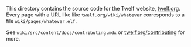 This directory contains the source code for the Twelf website, [twelf.org](https://twelf.org). Every page with a URL like like `twelf.org/wiki/whatever` corresponds to a file `wiki/pages/whatever.elf`.

See `wiki/src/content/docs/contributing.mdx` or [twelf.org/contributing](https://twelf.org/contributing/) for more.
